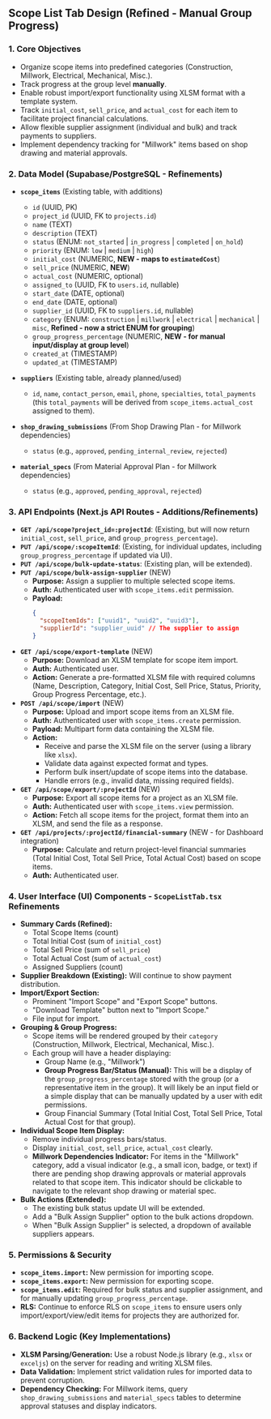 ## Scope List Tab Design (Refined - Manual Group Progress)

### **1. Core Objectives**

*   Organize scope items into predefined categories (Construction, Millwork, Electrical, Mechanical, Misc.).
*   Track progress at the group level **manually**.
*   Enable robust import/export functionality using XLSM format with a template system.
*   Track `initial_cost`, `sell_price`, and `actual_cost` for each item to facilitate project financial calculations.
*   Allow flexible supplier assignment (individual and bulk) and track payments to suppliers.
*   Implement dependency tracking for "Millwork" items based on shop drawing and material approvals.

### **2. Data Model (Supabase/PostgreSQL - Refinements)**

*   **`scope_items`** (Existing table, with additions)
    *   `id` (UUID, PK)
    *   `project_id` (UUID, FK to `projects.id`)
    *   `name` (TEXT)
    *   `description` (TEXT)
    *   `status` (ENUM: `not_started` | `in_progress` | `completed` | `on_hold`)
    *   `priority` (ENUM: `low` | `medium` | `high`)
    *   `initial_cost` (NUMERIC, **NEW - maps to `estimatedCost`**)
    *   `sell_price` (NUMERIC, **NEW**)
    *   `actual_cost` (NUMERIC, optional)
    *   `assigned_to` (UUID, FK to `users.id`, nullable)
    *   `start_date` (DATE, optional)
    *   `end_date` (DATE, optional)
    *   `supplier_id` (UUID, FK to `suppliers.id`, nullable)
    *   `category` (ENUM: `construction` | `millwork` | `electrical` | `mechanical` | `misc`, **Refined - now a strict ENUM for grouping**)
    *   `group_progress_percentage` (NUMERIC, **NEW - for manual input/display at group level**)
    *   `created_at` (TIMESTAMP)
    *   `updated_at` (TIMESTAMP)

*   **`suppliers`** (Existing table, already planned/used)
    *   `id`, `name`, `contact_person`, `email`, `phone`, `specialties`, `total_payments` (this `total_payments` will be derived from `scope_items.actual_cost` assigned to them).

*   **`shop_drawing_submissions`** (From Shop Drawing Plan - for Millwork dependencies)
    *   `status` (e.g., `approved`, `pending_internal_review`, `rejected`)

*   **`material_specs`** (From Material Approval Plan - for Millwork dependencies)
    *   `status` (e.g., `approved`, `pending_approval`, `rejected`)

### **3. API Endpoints (Next.js API Routes - Additions/Refinements)**

*   **`GET /api/scope?project_id=:projectId`**: (Existing, but will now return `initial_cost`, `sell_price`, and `group_progress_percentage`).
*   **`PUT /api/scope/:scopeItemId`**: (Existing, for individual updates, including `group_progress_percentage` if updated via UI).
*   **`PUT /api/scope/bulk-update-status`**: (Existing plan, will be extended).
*   **`PUT /api/scope/bulk-assign-supplier`** (NEW)
    *   **Purpose:** Assign a supplier to multiple selected scope items.
    *   **Auth:** Authenticated user with `scope_items.edit` permission.
    *   **Payload:**
        ```json
        {
          "scopeItemIds": ["uuid1", "uuid2", "uuid3"],
          "supplierId": "supplier_uuid" // The supplier to assign
        }
        ```
*   **`GET /api/scope/export-template`** (NEW)
    *   **Purpose:** Download an XLSM template for scope item import.
    *   **Auth:** Authenticated user.
    *   **Action:** Generate a pre-formatted XLSM file with required columns (Name, Description, Category, Initial Cost, Sell Price, Status, Priority, Group Progress Percentage, etc.).
*   **`POST /api/scope/import`** (NEW)
    *   **Purpose:** Upload and import scope items from an XLSM file.
    *   **Auth:** Authenticated user with `scope_items.create` permission.
    *   **Payload:** Multipart form data containing the XLSM file.
    *   **Action:**
        *   Receive and parse the XLSM file on the server (using a library like `xlsx`).
        *   Validate data against expected format and types.
        *   Perform bulk insert/update of scope items into the database.
        *   Handle errors (e.g., invalid data, missing required fields).
*   **`GET /api/scope/export/:projectId`** (NEW)
    *   **Purpose:** Export all scope items for a project as an XLSM file.
    *   **Auth:** Authenticated user with `scope_items.view` permission.
    *   **Action:** Fetch all scope items for the project, format them into an XLSM, and send the file as a response.
*   **`GET /api/projects/:projectId/financial-summary`** (NEW - for Dashboard integration)
    *   **Purpose:** Calculate and return project-level financial summaries (Total Initial Cost, Total Sell Price, Total Actual Cost) based on scope items.
    *   **Auth:** Authenticated user.

### **4. User Interface (UI) Components - `ScopeListTab.tsx` Refinements**

*   **Summary Cards (Refined):**
    *   Total Scope Items (count)
    *   Total Initial Cost (sum of `initial_cost`)
    *   Total Sell Price (sum of `sell_price`)
    *   Total Actual Cost (sum of `actual_cost`)
    *   Assigned Suppliers (count)
*   **Supplier Breakdown (Existing):** Will continue to show payment distribution.
*   **Import/Export Section:**
    *   Prominent "Import Scope" and "Export Scope" buttons.
    *   "Download Template" button next to "Import Scope."
    *   File input for import.
*   **Grouping & Group Progress:**
    *   Scope items will be rendered grouped by their `category` (Construction, Millwork, Electrical, Mechanical, Misc.).
    *   Each group will have a header displaying:
        *   Group Name (e.g., "Millwork")
        *   **Group Progress Bar/Status (Manual):** This will be a display of the `group_progress_percentage` stored with the group (or a representative item in the group). It will likely be an input field or a simple display that can be manually updated by a user with edit permissions.
        *   Group Financial Summary (Total Initial Cost, Total Sell Price, Total Actual Cost for that group).
*   **Individual Scope Item Display:**
    *   Remove individual progress bars/status.
    *   Display `initial_cost`, `sell_price`, `actual_cost` clearly.
    *   **Millwork Dependencies Indicator:** For items in the "Millwork" category, add a visual indicator (e.g., a small icon, badge, or text) if there are pending shop drawing approvals or material approvals related to that scope item. This indicator should be clickable to navigate to the relevant shop drawing or material spec.
*   **Bulk Actions (Extended):**
    *   The existing bulk status update UI will be extended.
    *   Add a "Bulk Assign Supplier" option to the bulk actions dropdown.
    *   When "Bulk Assign Supplier" is selected, a dropdown of available suppliers appears.

### **5. Permissions & Security**

*   **`scope_items.import`:** New permission for importing scope.
*   **`scope_items.export`:** New permission for exporting scope.
*   **`scope_items.edit`:** Required for bulk status and supplier assignment, and for manually updating `group_progress_percentage`.
*   **RLS:** Continue to enforce RLS on `scope_items` to ensure users only import/export/view/edit items for projects they are authorized for.

### **6. Backend Logic (Key Implementations)**

*   **XLSM Parsing/Generation:** Use a robust Node.js library (e.g., `xlsx` or `exceljs`) on the server for reading and writing XLSM files.
*   **Data Validation:** Implement strict validation rules for imported data to prevent corruption.
*   **Dependency Checking:** For Millwork items, query `shop_drawing_submissions` and `material_specs` tables to determine approval statuses and display indicators.
